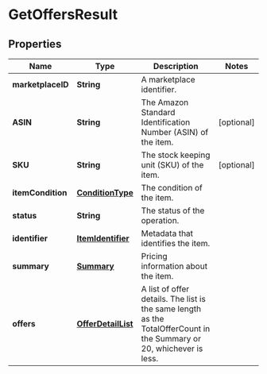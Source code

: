 
# GetOffersResult

## Properties
Name | Type | Description | Notes
------------ | ------------- | ------------- | -------------
**marketplaceID** | **String** | A marketplace identifier. | 
**ASIN** | **String** | The Amazon Standard Identification Number (ASIN) of the item. |  [optional]
**SKU** | **String** | The stock keeping unit (SKU) of the item. |  [optional]
**itemCondition** | [**ConditionType**](ConditionType.md) | The condition of the item. | 
**status** | **String** | The status of the operation. | 
**identifier** | [**ItemIdentifier**](ItemIdentifier.md) | Metadata that identifies the item. | 
**summary** | [**Summary**](Summary.md) | Pricing information about the item. | 
**offers** | [**OfferDetailList**](OfferDetailList.md) | A list of offer details. The list is the same length as the TotalOfferCount in the Summary or 20, whichever is less. | 



